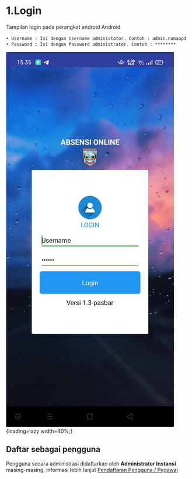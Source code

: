 # 1.Login
Tampilan login pada perangkat android Android

    • Username : Isi dengan Username administator. Contoh : admin.namaopd
    • Password : Isi dengan Password administrator. Contoh : ********
![Login](../assets/images/img-login.png){loading=lazy width=40%;}

## Daftar sebagai pengguna
Pengguna secara administrasi didaftarkan oleh **Administrator Instansi** masing-masing, informasi lebih lanjut  [Pendaftaran Pengguna / Pegawai](../Pengguna/daftar) 


